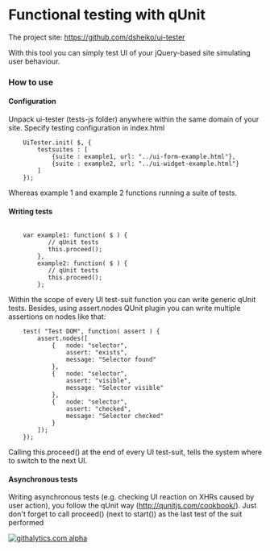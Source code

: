 # Functional testing with qUnit

The project site: https://github.com/dsheiko/ui-tester

With this tool you can simply test UI of your jQuery-based site simulating user behaviour.

### How to use

#### Configuration

Unpack ui-tester (tests-js folder) anywhere within the same domain of your site. Specify testing
configuration in index.html
```
    UiTester.init( $, {
        testsuites : [
            {suite : example1, url: "../ui-form-example.html"},
            {suite : example2, url: "../ui-widget-example.html"}
        ]
    });
```
Whereas example 1 and example 2 functions running a suite of tests.

#### Writing tests

```

    var example1: function( $ ) {
           // qUnit tests
           this.proceed();
        },
        example2: function( $ ) {
           // qUnit tests
           this.proceed();
        };
```
Within the scope of every UI test-suit function you can write generic qUnit tests.
Besides, using assert.nodes QUnit plugin you can write multiple assertions on 
nodes like that:
```
    test( "Test DOM", function( assert ) {
        assert.nodes([
            {   node: "selector",
                assert: "exists",
                message: "Selector found"
            },
            {   node: "selector",
                assert: "visible",
                message: "Selector visible"
            },
            {   node: "selector",
                assert: "checked",
                message: "Selector checked"
            }
        ]);
    });
```
Calling this.proceed() at the end of every UI test-suit, tells the system where to switch to the next UI.

#### Asynchronous tests

Writing asynchronous tests (e.g. checking UI reaction on XHRs caused by user action), you
follow the qUnit way (http://qunitjs.com/cookbook/). Just don't forget to call proceed() (next
to start()) as the last test of the suit performed

[![githalytics.com alpha](https://cruel-carlota.pagodabox.com/025331cf413f4bf56586a4b3b993b29c "githalytics.com")](http://githalytics.com/dsheiko/ui-tester)